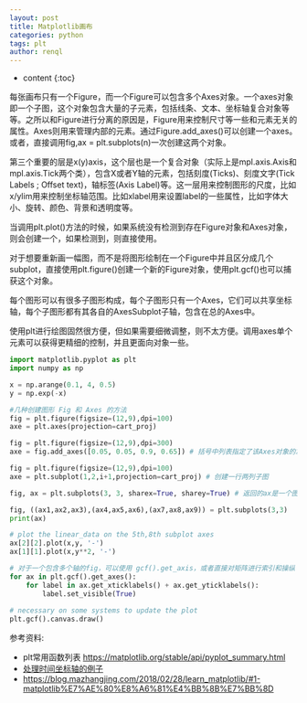 ```yaml
---
layout: post
title: Matplotlib画布
categories: python
tags: plt
author: renql
---
```


* content
{:toc}

每张画布只有一个Figure，而一个Figure可以包含多个Axes对象。一个axes对象即一个子图，这个对象包含大量的子元素，包括线条、文本、坐标轴复合对象等等。之所以和Figure进行分离的原因是，Figure用来控制尺寸等一些和元素无关的属性。Axes则用来管理内部的元素。通过Figure.add_axes()可以创建一个axes。或者，直接调用fig,ax = plt.subplots(n)一次创建这两个对象。

第三个重要的层是x(y)axis，这个层也是一个复合对象（实际上是mpl.axis.Axis和mpl.axis.Tick两个类），包含X或者Y轴的元素，包括刻度(Ticks)、刻度文字(Tick Labels ; Offset text)，轴标签(Axis Label)等。这一层用来控制图形的尺度，比如x/ylim用来控制坐标轴范围。比如xlabel用来设置label的一些属性，比如字体大小、旋转、颜色、背景和透明度等。

当调用plt.plot()方法的时候，如果系统没有检测到存在Figure对象和Axes对象，则会创建一个，如果检测到，则直接使用。

对于想要重新画一幅图，而不是将图形绘制在一个Figure中并且区分成几个subplot，直接使用plt.figure()创建一个新的Figure对象，使用plt.gcf()也可以捕获这个对象。

每个图形可以有很多子图形构成，每个子图形只有一个Axes，它们可以共享坐标轴，每个子图形都有其各自的AxesSubplot子轴，包含在总的Axes中。

使用plt进行绘图固然很方便，但如果需要细微调整，则不太方便。调用axes单个元素可以获得更精细的控制，并且更面向对象一些。

```python
import matplotlib.pyplot as plt
import numpy as np

x = np.arange(0.1, 4, 0.5)
y = np.exp(-x)

#几种创建图形 Fig 和 Axes 的方法
fig = plt.figure(figsize=(12,9),dpi=100)
axe = plt.axes(projection=cart_proj)

fig = plt.figure(figsize=(12,9),dpi=300) 
axe = fig.add_axes([0.05, 0.05, 0.9, 0.65]) # 括号中列表指定了该Axes对象的左下角的x、y值、长dx，高dy

fig = plt.figure(figsize=(12,9),dpi=100)
axe = plt.subplot(1,2,i+1,projection=cart_proj) # 创建一行两列子图

fig, ax = plt.subplots(3, 3, sharex=True, sharey=True) # 返回的ax是一个图形列表

fig, ((ax1,ax2,ax3),(ax4,ax5,ax6),(ax7,ax8,ax9)) = plt.subplots(3,3)
print(ax)

# plot the linear_data on the 5th,8th subplot axes
ax[2][2].plot(x,y, '-')
ax[1][1].plot(x,y**2, '-')

# 对于一个包含多个轴的fig，可以使用 gcf().get_axis，或者直接对矩阵进行索引和操纵
for ax in plt.gcf().get_axes():
    for label in ax.get_xticklabels() + ax.get_yticklabels():
        label.set_visible(True)
        
# necessary on some systems to update the plot
plt.gcf().canvas.draw()
```

参考资料:    
- plt常用函数列表 <a href="https://matplotlib.org/stable/api/pyplot_summary.html" target="_blank">https://matplotlib.org/stable/api/pyplot_summary.html</a>   
- <a href="https://matplotlib.org/stable/gallery/lines_bars_and_markers/timeline.html#sphx-glr-gallery-lines-bars-and-markers-timeline-py" target="_blank">处理时间坐标轴的例子</a>
- <a href="https://blog.mazhangjing.com/2018/02/28/learn_matplotlib/#1-matplotlib%E7%AE%80%E8%A6%81%E4%BB%8B%E7%BB%8D" target="_blank">https://blog.mazhangjing.com/2018/02/28/learn_matplotlib/#1-matplotlib%E7%AE%80%E8%A6%81%E4%BB%8B%E7%BB%8D</a> 
